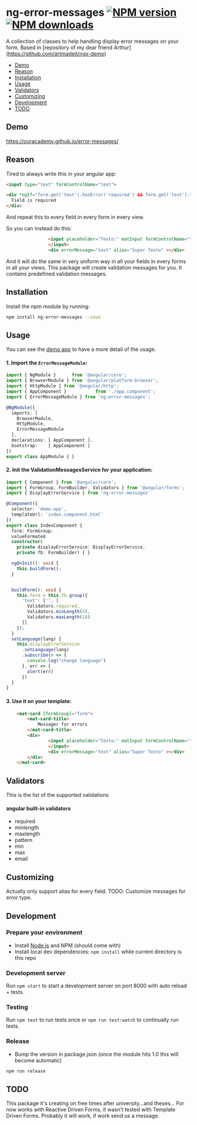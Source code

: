 # ng-error-messages [![NPM version][npm-version-image]][npm-url] [![NPM downloads][npm-downloads-image]][npm-url] 

[npm-downloads-image]: http://img.shields.io/npm/dm/ng-error-messages.svg?style=flat
[npm-version-image]: http://img.shields.io/npm/v/ng-error-messages.svg?style=flat
[npm-url]: https://www.npmjs.com/package/ng-error-messages

A collection of classes to help handling display error messages on your form.
Based in [repository of my dear friend Arthur] (https://github.com/artmadeit/ngx-demo)


* [Demo](#demo)
* [Reason](#reason)
* [Installation](#installation)
* [Usage](#usage)
* [Validators](#validators)
* [Customizing](#customizing)
* [Development](#development)
* [TODO](#todo)

## Demo
https://ouracademy.github.io/error-messages/

## Reason

Tired to always write this in your angular  app:
```html
<input type="text" formControlName="text">

<div *ngIf="form.get('text').hasError('required') && form.get('text').touched">
  Field is required
</div>

```

And repeat this to every field in every form in every view.

So you can instead do this: 

```html
                <input placeholder="Texto:" matInput formControlName="text">
                </input>
                <div errorMessage="text" alias="Super Texto" ></div>
```

And it will do the same in very uniform way in all your fields in every forms in all your views. This package will create validation messages for you. It contains predefined validation messages.

## Installation
Install the npm module by running:
```sh
npm install ng-error-messages --save
```


## Usage

You can see the [demo app](https://github.com/ouracademy/error-messages/tree/master/src/app/demo) to have a more detail of the usage.

#### 1. Import the `ErrorMessageModule`:


```ts
import { NgModule }      from '@angular/core';
import { BrowserModule } from '@angular/platform-browser';
import { HttpModule } from '@angular/http';
import { AppComponent }           from './app.component';
import { ErrorMessageModule } from 'ng-error-messages';

@NgModule({
  imports: [
    BrowserModule,
    HttpModule,
    ErrorMessageModule
  ],
  declarations: [ AppComponent ],
  bootstrap:    [ AppComponent ]
})
export class AppModule { }
```



#### 2. Init the ValidationMessagesService for your application:
```ts
import { Component } from '@angular/core';
import { FormGroup, FormBuilder, Validators } from '@angular/forms';
import { DisplayErrorService } from 'ng-error-messages'

@Component({
  selector: 'demo-app',
  templateUrl: 'index.component.html'
})
export class IndexComponent {
  form: FormGroup;
  valueFormated
  constructor(
    private displayErrorService: DisplayErrorService,
    private fb: FormBuilder) { }

  ngOnInit(): void {
    this.buildForm();
  }


  buildForm(): void {
    this.form = this.fb.group({
      'text': ['', [
        Validators.required,
        Validators.minLength(5),
        Validators.maxLength(10)
      ]]
    });
  }
  setLanguage(lang) {
    this.displayErrorService
      .setLanguage(lang)
      .subscribe(r => {
        console.log("change language")
      }, err => {
        alert(err)
      })
  }
}


```

#### 3. Use it on your template:
```html
    <mat-card [formGroup]="form">
        <mat-card-title>
            Messager for errors
        </mat-card-title>
        <div>
                <input placeholder="Texto:" matInput formControlName="text">
                </input>
                <div errorMessage="text" alias="Super Texto" ></div>
        </div>
    </mat-card>

```

## Validators
This is the list of the supported validations

#### angular built-in validators

- required
- minlength
- maxlength
- pattern
- min
- max
- email


## Customizing
 Actually only support alias for every field.
 TODO: Customize messages for error type.

## Development

### Prepare your environment
* Install [Node.js](http://nodejs.org/) and NPM (should come with)
* Install local dev dependencies: `npm install` while current directory is this repo

### Development server
Run `npm start` to start a development server on port 8000 with auto reload + tests.

### Testing
Run `npm test` to run tests once or `npm run test:watch` to continually run tests.

### Release
* Bump the version in package.json (once the module hits 1.0 this will become automatic)
```bash
npm run release
```

## TODO
This package it's creating on free times after university...and theses...
For now works with Reactive Driven Forms, it wasn't tested with Template Driven Forms. Probably it will work, if work send us a message.
